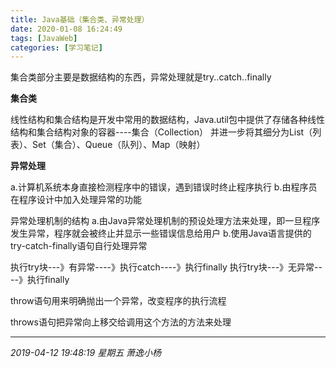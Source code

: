 ```yaml
---
title: Java基础（集合类、异常处理）
date: 2020-01-08 16:24:49
tags: [JavaWeb]
categories: [学习笔记]
---
```


 集合类部分主要是数据结构的东西，异常处理就是try..catch..finally

<!--more-->

**集合类**

线性结构和集合结构是开发中常用的数据结构，Java.util包中提供了存储各种线性结构和集合结构对象的容器----集合（Collection）
并进一步将其细分为List（列表）、Set（集合）、Queue（队列）、Map（映射）



**异常处理**

a.计算机系统本身直接检测程序中的错误，遇到错误时终止程序执行
b.由程序员在程序设计中加入处理异常的功能

异常处理机制的结构
a.由Java异常处理机制的预设处理方法来处理，即一旦程序发生异常，程序就会被终止并显示一些错误信息给用户
b.使用Java语言提供的try-catch-finally语句自行处理异常

执行try块---》有异常----》执行catch----》执行finally
执行try块---》无异常----》执行finally

throw语句用来明确抛出一个异常，改变程序的执行流程

throws语句把异常向上移交给调用这个方法的方法来处理



------------

*2019-04-12 19:48:19 星期五
萧逸小杨*